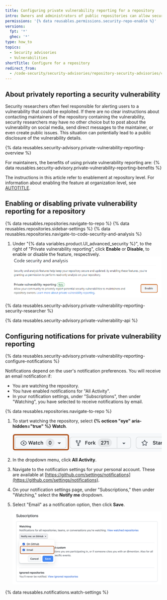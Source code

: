 ```yaml
---
title: Configuring private vulnerability reporting for a repository
intro: Owners and administrators of public repositories can allow security researchers to report vulnerabilities securely in the repository by enabling private vulnerability reporting.
permissions: '{% data reusables.permissions.security-repo-enable %}'
versions:
  fpt: '*'
  ghec: '*'
type: how_to
topics:
  - Security advisories
  - Vulnerabilities
shortTitle: Configure for a repository
redirect_from:
  - /code-security/security-advisories/repository-security-advisories/configuring-private-vulnerability-reporting-for-a-repository
---
```


## About privately reporting a security vulnerability

Security researchers often feel responsible for alerting users to a vulnerability that could be exploited. If there are no clear instructions about contacting maintainers of the repository containing the vulnerability, security researchers may have no other choice but to post about the vulnerability on social media, send direct messages to the maintainer, or even create public issues. This situation can potentially lead to a public disclosure of the vulnerability details.

{% data reusables.security-advisory.private-vulnerability-reporting-overview %}

For maintainers, the benefits of using private vulnerability reporting are:
{% data reusables.security-advisory.private-vulnerability-reporting-benefits %}

The instructions in this article refer to enablement at repository level. For information about enabling the feature at organization level, see [AUTOTITLE](/code-security/security-advisories/working-with-repository-security-advisories/configuring-private-vulnerability-reporting-for-an-organization).

## Enabling or disabling private vulnerability reporting for a repository

{% data reusables.repositories.navigate-to-repo %}
{% data reusables.repositories.sidebar-settings %}
{% data reusables.repositories.navigate-to-code-security-and-analysis %}
1. Under "{% data variables.product.UI_advanced_security %}", to the right of "Private vulnerability reporting", click **Enable** or **Disable**, to enable or disable the feature, respectively.
   ![Screenshot of the "Code security and analysis" page, showing the "Private vulnerability reporting" setting. The "Enable" button is outlined in orange.](/assets/images/help/security/private-vulnerability-reporting-enable-or-disable-repo.png)

{% data reusables.security-advisory.private-vulnerability-reporting-security-researcher %}

{% data reusables.security-advisory.private-vulnerability-api %}

## Configuring notifications for private vulnerability reporting

{% data reusables.security-advisory.private-vulnerability-reporting-configure-notifications %}

Notifications depend on the user's notification preferences. You will receive an email notification if:
* You are watching the repository.
* You have enabled notifications for "All Activity".
* In your notification settings, under "Subscriptions", then under "Watching", you have selected to receive notifications by email.

{% data reusables.repositories.navigate-to-repo %}
1. To start watching the repository, select **{% octicon "eye" aria-hidden="true" %} Watch**.

   ![Screenshot of the repository's main page. A dropdown menu, titled "Watch", is highlighted with an orange outline.](/assets/images/help/repository/repository-watch-dropdown.png)

1. In the dropdown menu, click **All Activity**.
1. Navigate to the notification settings for your personal account. These are available at [https://github.com/settings/notifications](https://github.com/settings/notifications).
1. On your notification settings page, under "Subscriptions," then under "Watching," select the **Notify me** dropdown.
1. Select "Email" as a notification option, then click **Save**.

   ![Screenshot of the notification settings for a user account. Under "Subscriptions" and "Watching" a checkbox, titled "Email", is outlined in orange.](/assets/images/help/notifications/repository-watching-notification-options.png)

{% data reusables.notifications.watch-settings %}
